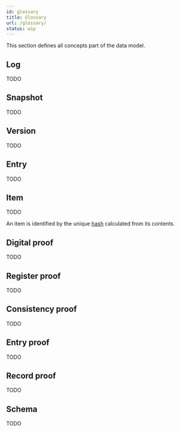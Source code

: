 ```yaml
---
id: glossary
title: Glossary
url: /glossary/
status: wip
---
```


This section defines all concepts part of the data model.

## Log

TODO

## Snapshot

TODO

## Version

TODO

## Entry

TODO

## Item

TODO

An item is identified by the unique [hash](/datatypes/hash-datatype/)
calculated from its contents.


## Digital proof

TODO

## Register proof

TODO

## Consistency proof

TODO

## Entry proof

TODO

## Record proof

TODO

## Schema

TODO
